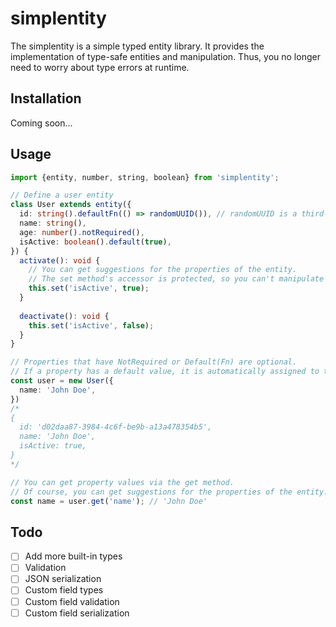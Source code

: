 # simplentity

The simplentity is a simple typed entity library.
It provides the implementation of type-safe entities and manipulation. Thus, you no longer need to worry about type errors at runtime.

## Installation
Coming soon...

## Usage

```typescript
import {entity, number, string, boolean} from 'simplentity';

// Define a user entity
class User extends entity({
  id: string().defaultFn(() => randomUUID()), // randomUUID is a third-party library. Not included.
  name: string(),
  age: number().notRequired(),
  isActive: boolean().default(true),
}) {
  activate(): void {
    // You can get suggestions for the properties of the entity.
    // The set method's accessor is protected, so you can't manipulate properties outside the entity.
    this.set('isActive', true);
  }
  
  deactivate(): void {
    this.set('isActive', false);
  }
}

// Properties that have NotRequired or Default(Fn) are optional.
// If a property has a default value, it is automatically assigned to the property when you create the entity instance.
const user = new User({
  name: 'John Doe',
})
/*
{
  id: 'd02daa87-3984-4c6f-be9b-a13a478354b5',
  name: 'John Doe',
  isActive: true,
}
*/

// You can get property values via the get method.
// Of course, you can get suggestions for the properties of the entity.
const name = user.get('name'); // 'John Doe'
```

## Todo
- [ ] Add more built-in types
- [ ] Validation
- [ ] JSON serialization
- [ ] Custom field types
- [ ] Custom field validation
- [ ] Custom field serialization